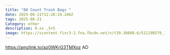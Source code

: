 ```yaml
---
title: "80 Count Trash Bags "
date: 2025-06-21T12:28:19.246Z
tags: 2025-06-21
Category: other
description: 9.xx ,S+S
image: https://scontent.fixr3-2.fna.fbcdn.net/v/t39.30808-6/511198579_122164996802522111_6597612504466674751_n.jpg?_nc_cat=110&ccb=1-7&_nc_sid=127cfc&_nc_ohc=VN28ukTeVIIQ7kNvwHByCjD&_nc_oc=AdmLdsqieS2q8D7_03LOkKlZ7q-v9d6GaG-q6KO7lYUSVz5VFQob6aogzUi9cRmq-Sc&_nc_zt=23&_nc_ht=scontent.fixr3-2.fna&_nc_gid=yBMU53_4ud86xa80d9bohA&oh=00_AfNt958JUzRSdSa1Ong0LZMprbsZ1thDQ_d9G3RNvZ2hFg&oe=685C6209
---
```

https://amzlink.to/az0WKrG3TMXoz      AD